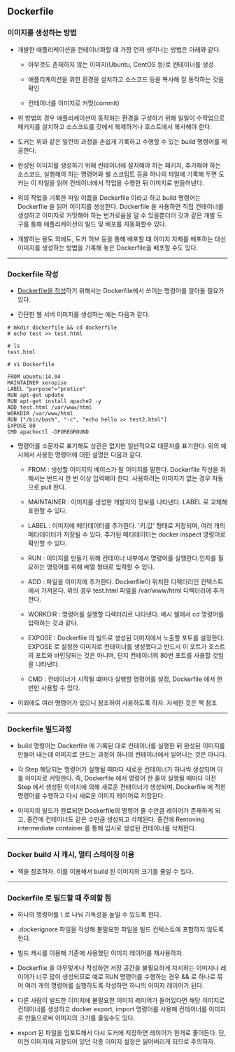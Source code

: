 ## Dockerfile

### 이미지를 생성하는 방법

- 개발한 애플리케이션을 컨테이너화할 떄 가장 먼저 생각나는 방법은 아래와 같다.

  - 아무것도 존재하지 않는 이미지(Ubuntu, CentOS 등)로 컨테이너를 생성

  - 애플리케이션을 위한 환경을 설치하고 소스코드 등을 복사해 잘 동작하는 것을 확인

  - 컨테이너를 이미지로 커밋(commit)

- 위 방법의 경우 애플리케이션이 동작하는 환경을 구성하기 위해 일일이 수작업으로 패키지를 설치하고 소스코드를 깃에서 복제하거나 호스트에서 복사해야 한다.

- 도커는 위와 같은 일련의 과정을 손쉽게 기록하고 수행할 수 있는 build 명령어를 제공한다.

- 완성된 이미지를 생성하기 위해 컨테이너에 설치해야 하는 패키지, 추가해야 하는 소스코드, 실행해야 하는 명령어와 쉘 스크립트 등을 하나의 파일에 기록해 두면 도커는 이 파일을 읽어 컨테이너에서 작업을 수행한 뒤 이미지로 만들어낸다.

- 위의 작업을 기록한 파일 이름을 Dockerfile 이라고 하고 build 명령어는 Dockerfile 을 읽어 이미지를 생성한다. Dockerfile 을 사용하면 직접 컨테이너를 생성하고 이미지로 커밋해야 하는 번거로움을 덜 수 있을뿐더러 깃과 같은 개발 도구를 통해 애플리케이션의 빌드 및 배포를 자동화할수 있다.

- 개발하는 용도 외에도, 도커 허브 등을 통해 배포할 떄 이미지 자체를 배포하는 대신 이미지를 생성하는 방법을 기록해 놓은 Dockerfile을 배포할 수도 있다.

---

### Dockerfile 작성

- [Dockerfile을 작성](https://docs.docker.com/develop/develop-images/dockerfile_best-practices/)하기 위해서는 Dockerfile에서 쓰이는 명령어를 알아둘 필요가 있다.

- 간단한 웹 서버 이미지를 생성하는 예는 다음과 같다.

```
# mkdir dockerfile && cd dockerfile
# echo test >> test.html

# ls
test.html
```

```
# vi Dockerfile

FROM ubuntu:14.04
MAINTAINER xeropise
LABEL "purpose"="pratice"
RUN apt-get update
RUN apt-get install apache2 -y
ADD test.html /var/www/html
WORKDIR /var/www/html
RUN ["/bin/bash", "-c", "echo hello >> test2.html"]
EXPOSE 80
CMD apachectl -DFOREGROUND
```

- 명령어를 소문자로 표기해도 상관은 없지만 일반적으로 대문자를 표기한다. 위의 예시에서 사용한 명령어에 대한 설명은 다음과 같다.

  - FROM : 생성할 이미지의 베이스가 될 이미지를 말한다. Dockerfile 작성을 위해서는 반드시 한 번 이상 입력해야 한다. 사용하려는 이미지가 없는 경우 자동으로 pull 한다.

  - MAINTAINER : 이미지를 생성한 개발자의 정보를 나타낸다. LABEL 로 교체해 표현할 수 있다.

  - LABEL : 이미지에 메타데이터를 추가한다. '키:값' 형태로 저장되며, 여러 개의 메타데이터가 저장될 수 있다. 추가된 메타데이터는 docker inspect 명령어로 확인할 수 있다.

  - RUN : 이미지를 만들기 위해 컨테이너 내부에서 명령어를 실행한다.인자를 필요하는 명령어를 위해 배열 형태로 입력할 수 있다.

  - ADD : 파일을 이미지에 추가한다. Dockerfile이 위치한 디렉터리인 컨텍스트에서 가져온다. 위의 경우 test.html 파일을 /var/www/html 디렉터리에 추가한다.

  - WORKDIR : 명령어를 실행할 디렉터리르 나타낸다. 배시 쉘에서 cd 명령어를 입력하는 것과 같다.

  - EXPOSE : Dockerfile 의 빌드로 생성된 이미지에서 노출할 포트를 설정한다. EXPOSE 로 설정한 이미지로 컨테이너를 생성했다고 반드시 이 포트가 호스트의 포트와 바인딩되는 것은 아니며, 단지 컨테이너의 80번 포트를 사용할 것임을 나타낸다.

  - CMD : 컨테이너가 시작될 떄마다 실행할 명령어를 설정, Dockerfile 에서 한 번만 사용할 수 있다.

- 이외에도 여러 명령어가 있으니 참조하여 사용하도록 하자. 자세한 것은 책 참조

---

### Dockerfile 빌드과정

- build 명령어는 Dockerfile 에 기록된 대로 컨테이너를 실행한 뒤 완성된 이미지를 만들어 내는데 이미지로 만드는 과정이 하나의 컨테이너에서 일어나는 것은 아니다.

- 각 Step 해당되는 명령어가 실행될 때마다 새로운 컨테이너가 하나씩 생성되며 이를 이미지로 커밋한다. 즉, Dockerfile 에서 명령어 한 줄이 실행될 때마다 이전 Step 에서 생성된 이미지에 의해 새로운 컨테이너가 생성되며, Dockerfile 에 적힌 명령어를 수행하고 다시 새로운 이미지 레이어로 저장된다.

- 이미지의 빌드가 완료되면 Dockerfile의 명령어 줄 수만큼 레이어가 존재하게 되고, 중간에 컨테이너도 같은 수만큼 생성되고 삭제된다. 중간에 Removing intermediate container 를 통해 임시로 생성된 컨테이너를 삭제한다.

---

### Docker build 시 캐시, 멀티 스테이징 이용

- 책을 참조하자. 이를 이용해서 build 된 이미지의 크기를 줄일 수 있다.

---

### Dockerfile 로 빌드할 때 주의할 점

- 하나의 명령어를 \ 로 나눠 가독성을 높일 수 있도록 한다.

- .dockerignore 파일을 작성해 불필요한 파일을 빌드 컨텍스트에 포함하지 않도록 한다.

- 빌드 캐시를 이용해 기존에 사용했던 이미지 레이어를 재사용하자.

- Dockerfile 을 아무렇게나 작성하면 저장 공간을 불필요하게 차지하는 이미지나 레이어가 너무 많이 생성되므로 예로 RUN 명령어를 수행하는 경우 && 로 하나로 묶어 여러 개의 명령어를 실행하도록 작성하면 하나의 이미지 레이어가 된다.

- 다른 사람이 빌드한 이미지에 불필요한 이미지 레이어가 들어있다면 해당 이미지로 컨테이너를 생성하고 docker export, import 명령어를 사용해 컨테이너를 이미지로 만듦으로써 이미지의 크기를 줄일수도 있다.

- export 된 파일을 임포트해서 다시 도커에 저장하면 레이어가 한개로 줄어든다. 단, 이전 이미지에 저장되어 있던 각종 이미지 설정은 잃어버리게 되므로 주의하자.
